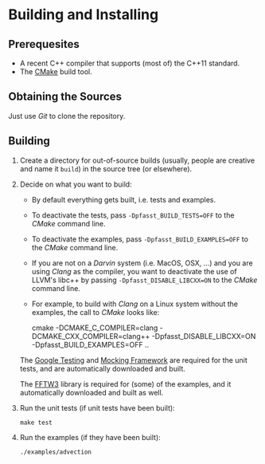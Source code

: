 # Building and Installing

## Prerequesites

* A recent C++ compiler that supports (most of) the C++11 standard.
* The [CMake](http://cmake.org/) build tool.


## Obtaining the Sources

Just use _Git_ to clone the repository.


## Building

1. Create a directory for out-of-source builds (usually, people are
   creative and name it `build`) in the source tree (or elsewhere).

2. Decide on what you want to build:

   * By default everything gets built, i.e. tests and examples.

   * To deactivate the tests, pass `-Dpfasst_BUILD_TESTS=OFF` to the
     _CMake_ command line.

   * To deactivate the examples, pass `-Dpfasst_BUILD_EXAMPLES=OFF` to
     the _CMake_ command line.

   * If you are not on a _Darvin_ system (i.e. MacOS, OSX, ...) and
     you are using _Clang_ as the compiler, you want to deactivate the
     use of LLVM's libc++ by passing `-Dpfasst_DISABLE_LIBCXX=ON` to
     the _CMake_ command line.

   * For example, to build with _Clang_ on a Linux system without the
     examples, the call to _CMake_ looks like:

       cmake -DCMAKE_C_COMPILER=clang -DCMAKE_CXX_COMPILER=clang++ -Dpfasst_DISABLE_LIBCXX=ON -Dpfasst_BUILD_EXAMPLES=OFF ..

   The [Google Testing] and [Mocking Framework] are required for the
   unit tests, and are automatically downloaded and built.

   The [FFTW3] library is required for (some) of the examples, and it
   automatically downloaded and built as well.

3. Run the unit tests (if unit tests have been built):

       make test

4. Run the examples (if they have been built):

       ./examples/advection

[Google Testing]: https://code.google.com/p/googletest/
[Mocking Framework]: https://code.google.com/p/googlemock/
[FFTW3]: http://fftw.org/
